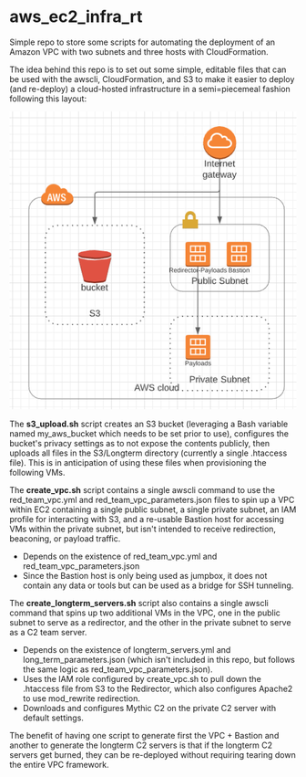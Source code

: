 # aws_ec2_infra_rt
Simple repo to store some scripts for automating the deployment of an Amazon VPC with two subnets and three hosts with CloudFormation.

The idea behind this repo is to set out some simple, editable files that can be used with the awscli, CloudFormation, and S3 to make it easier to deploy (and re-deploy) a cloud-hosted infrastructure in a semi=piecemeal fashion following this layout:

![Infrastructure](/images/Capture.PNG)

The **s3_upload.sh** script creates an S3 bucket (leveraging a Bash variable named my_aws_bucket which needs to be set prior to use), configures the bucket's privacy settings as to not expose the contents publicly, then uploads all files in the S3/Longterm directory (currently a single .htaccess file). This is in anticipation of using these files when provisioning the following VMs.

The **create_vpc.sh** script contains a single awscli command to use the red_team_vpc.yml and red_team_vpc_parameters.json files to spin up a VPC within EC2 containing a single public subnet, a single private subnet, an IAM profile for interacting with S3, and a re-usable Bastion host for accessing VMs within the private subnet, but isn't intended to receive redirection, beaconing, or payload traffic.
* Depends on the existence of red_team_vpc.yml and red_team_vpc_parameters.json
* Since the Bastion host is only being used as jumpbox, it does not contain any data or tools but can be used as a bridge for SSH tunneling.

The **create_longterm_servers.sh** script also contains a single awscli command that spins up two additional VMs in the VPC, one in the public subnet to serve as a redirector, and the other in the private subnet to serve as a C2 team server.
* Depends on the existence of longterm_servers.yml and long_term_parameters.json (which isn't included in this repo, but follows the same logic as red_team_vpc_parameters.json).
* Uses the IAM role configured by create_vpc.sh to pull down the .htaccess file from S3 to the Redirector, which also configures Apache2 to use mod_rewrite redirection.
* Downloads and configures Mythic C2 on the private C2 server with default settings.

The benefit of having one script to generate first the VPC + Bastion and another to generate the longterm C2 servers is that if the longterm C2 servers get burned, they can be re-deployed without requiring tearing down the entire VPC framework.
